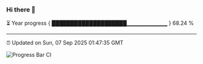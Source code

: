 ### Hi there 👋

⏳ Year progress { ████████████████████▁▁▁▁▁▁▁▁▁▁ } 68.24 %

---

⏰ Updated on Sun, 07 Sep 2025 01:47:35 GMT

![Progress Bar CI](https://github.com/liununu/liununu/workflows/Progress%20Bar%20CI/badge.svg)
